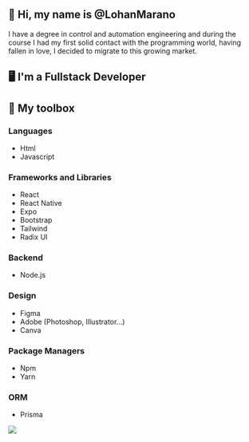 ## 👋 Hi, my name is @LohanMarano

I have a degree in control and automation engineering and during the course I had my first solid contact with the programming world, having fallen in love, I decided to migrate to this growing market.

## :desktop_computer: I'm a Fullstack Developer

## :toolbox: My toolbox

### Languages

* Html
* Javascript

### Frameworks and Libraries

* React
* React Native
* Expo
* Bootstrap
* Tailwind
* Radix UI

### Backend

* Node.js

### Design

* Figma
* Adobe (Photoshop, Illustrator...)
* Canva

### Package Managers

* Npm
* Yarn

### ORM

* Prisma

<img src="https://images.pexels.com/photos/270557/pexels-photo-270557.jpeg?auto=compress&cs=tinysrgb&w=1260&h=750&dpr=1"/>
